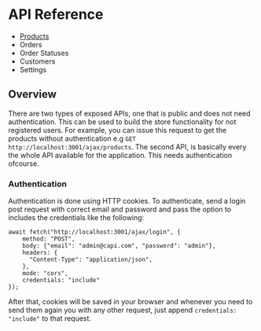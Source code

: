 # API Reference

- [Products](./products.md)
- Orders
- Order Statuses
- Customers
- Settings

## Overview

There are two types of exposed APIs, one that is public and does not need authentication.
This can be used to build the store functionality for not registered users. For example, you can issue this request to get the products without authentication e.g `GET http://localhost:3001/ajax/products`.
The second API, is basically every the whole API available for the application. This needs authentication ofcourse.

### Authentication

Authentication is done using HTTP cookies. To authenticate, send a login post request with correct email and password and pass the option to includes the credentials like the following:

```
await fetch("http://localhost:3001/ajax/login", {
    method: "POST",
    body: {"email": "admin@capi.com", "password": "admin"},
    headers: {
      "Content-Type": "application/json",
    },
    mode: "cors",
    credentials: "include"
});
```

After that, cookies will be saved in your browser and whenever you need to send them again you with any other request, just append `credentials: "include"` to that request.
